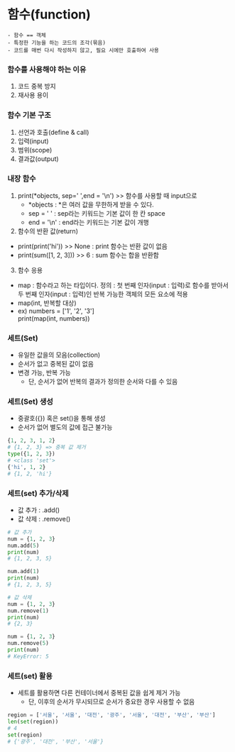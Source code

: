 # 함수(function)
    - 함수 == 객체
    - 특정한 기능을 하는 코드의 조각(묶음)
    - 코드를 매번 다시 작성하지 않고, 필요 시에만 호출하여 사용

### 함수를 사용해야 하는 이유
1. 코드 중복 방지
2.  재사용 용이

### 함수 기본 구조
1. 선언과 호출(define & call)
2. 입력(input)
3. 범위(scope)
4. 결과값(output)

### 내장 함수
1. print(*objects, sep=' ',end = '\n') >> 함수를 사용할 때 input으로
    - *objects : *은 여러 값을 무한하게 받을 수 있다.
    - sep = ' ' : sep라는 키워드는 기본 값이 한 칸 space
    - end = '\n' : end라는 키워드는 기본 값이 개행
2. 함수의 반환 값(return)
- print(print('hi')) >> None : print 함수는 반환 값이 없음
- print(sum([1, 2, 3])) >> 6 : sum 함수는 합을 반환함
3. 함수 응용
- map : 함수라고 하는 타입이다.
정의 : 첫 번째 인자(input : 입력)로 함수를 받아서 두 번째 인자(input : 입력)인 반복 가능한 객체의 모든 요소에 적용
- map(int, 반복할 대상)
- ex) numbers = ['1', '2', '3']  
print(map(int, numbers))

### 세트(Set)
- 유일한 값을의 모음(collection)
- 순서가 없고 중복된 값이 없음
- 변경 가능, 반복 가능
    - 단, 순서가 없어 반복의 결과가 정의한 순서와 다를 수 있음

### 세트(Set) 생성
- 중괄호({}) 혹은 set()을 통해 생성
- 순서가 없어 별도의 값에 접근 불가능
```python
{1, 2, 3, 1, 2}
# {1, 2, 3} => 중복 값 제거
type({1, 2, 3})
# <class 'set'>
{'hi', 1, 2}
# {1, 2, 'hi'}
```

### 세트(set) 추가/삭제
- 값 추가 : .add()
- 값 삭제 : .remove()
```python
# 값 추가
num = {1, 2, 3}
num.add(5)
print(num)
# {1, 2, 3, 5}

num.add(1)
print(num)
# {1, 2, 3, 5}

# 값 삭제
num = {1, 2, 3}
num.remove(1)
print(num)
# {2, 3}

num = {1, 2, 3}
num.remove(5)
print(num)
# KeyError: 5
```

### 세트(set) 활용
- 세트를 활용하면 다른 컨테이너에서 중복된 값을 쉽게 제거 가능
    - 단, 이후의 순서가 무시되므로 순서가 중요한 경우 사용할 수 없음
```python
region = ['서울', '서울', '대전', '광주', '서울', '대전', '부산', '부산']
len(set(region))
# 4
set(region)
# {'광주', '대전', '부산', '서울'}
```